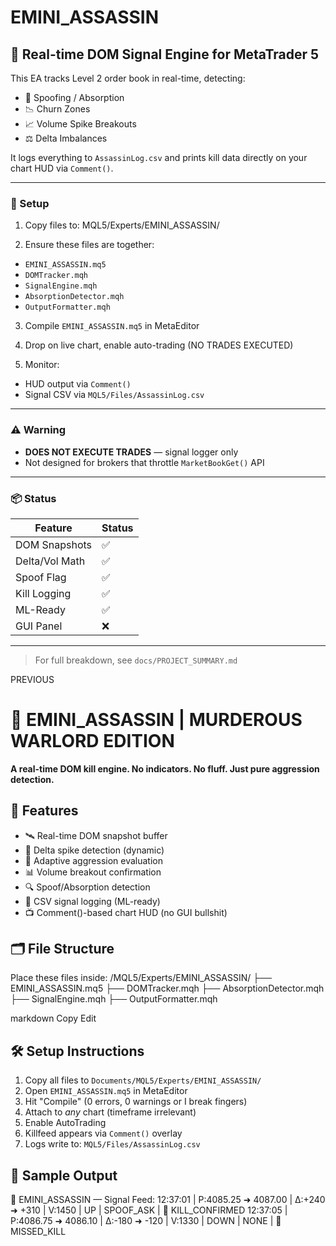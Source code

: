 # EMINI_ASSASSIN

## 🔫 Real-time DOM Signal Engine for MetaTrader 5

This EA tracks Level 2 order book in real-time, detecting:

- 🧠 Spoofing / Absorption
- 📉 Churn Zones
- 📈 Volume Spike Breakouts
- ⚖️ Delta Imbalances

It logs everything to `AssassinLog.csv` and prints kill data directly on your chart HUD via `Comment()`.

---

### 🔧 Setup

1. Copy files to: MQL5/Experts/EMINI_ASSASSIN/


2. Ensure these files are together:
- `EMINI_ASSASSIN.mq5`
- `DOMTracker.mqh`
- `SignalEngine.mqh`
- `AbsorptionDetector.mqh`
- `OutputFormatter.mqh`

3. Compile `EMINI_ASSASSIN.mq5` in MetaEditor

4. Drop on live chart, enable auto-trading (NO TRADES EXECUTED)

5. Monitor:
- HUD output via `Comment()`
- Signal CSV via `MQL5/Files/AssassinLog.csv`

---

### ⚠️ Warning

- **DOES NOT EXECUTE TRADES** — signal logger only
- Not designed for brokers that throttle `MarketBookGet()` API

---

### 📦 Status

| Feature        | Status  |
|----------------|---------|
| DOM Snapshots  | ✅       |
| Delta/Vol Math | ✅       |
| Spoof Flag     | ✅       |
| Kill Logging   | ✅       |
| ML-Ready       | ✅       |
| GUI Panel      | ❌       |

---

> For full breakdown, see `docs/PROJECT_SUMMARY.md`



PREVIOUS 
# 🔫 EMINI_ASSASSIN | MURDEROUS WARLORD EDITION

**A real-time DOM kill engine. No indicators. No fluff. Just pure aggression detection.**

## 🚀 Features

- 🛰 Real-time DOM snapshot buffer
- 🎯 Delta spike detection (dynamic)
- 🧠 Adaptive aggression evaluation
- 📊 Volume breakout confirmation
- 🔍 Spoof/Absorption detection
- 🧾 CSV signal logging (ML-ready)
- 📺 Comment()-based chart HUD (no GUI bullshit)

## 🗂 File Structure

Place these files inside:
/MQL5/Experts/EMINI_ASSASSIN/ ├── EMINI_ASSASSIN.mq5 ├── DOMTracker.mqh ├── AbsorptionDetector.mqh ├── SignalEngine.mqh ├── OutputFormatter.mqh

markdown
Copy
Edit

## 🛠 Setup Instructions

1. Copy all files to `Documents/MQL5/Experts/EMINI_ASSASSIN/`
2. Open `EMINI_ASSASSIN.mq5` in MetaEditor
3. Hit "Compile" (0 errors, 0 warnings or I break fingers)
4. Attach to *any* chart (timeframe irrelevant)
5. Enable AutoTrading
6. Killfeed appears via `Comment()` overlay
7. Logs write to: `MQL5/Files/AssassinLog.csv`

## 🧪 Sample Output

🔫 EMINI_ASSASSIN — Signal Feed: 12:37:01 | P:4085.25 ➜ 4087.00 | Δ:+240 ➜ +310 | V:1450 | UP | SPOOF_ASK | 🔫 KILL_CONFIRMED 12:37:05 | P:4086.75 ➜ 4086.10 | Δ:-180 ➜ -120 | V:1330 | DOWN | NONE | 👀 MISSED_KILL